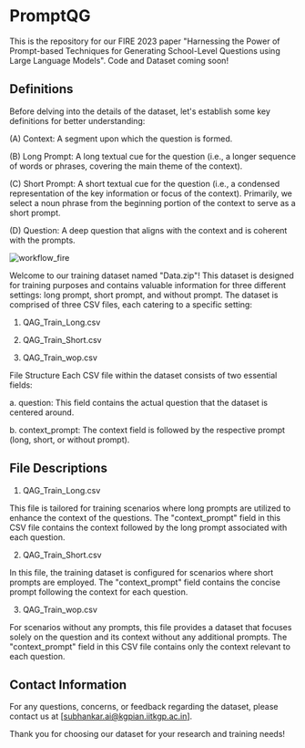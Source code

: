 # PromptQG
This is the repository for our FIRE 2023 paper "Harnessing the Power of Prompt-based Techniques for Generating School-Level Questions using Large Language Models". Code and Dataset coming soon!

## Definitions
Before delving into the details of the dataset, let's establish some key definitions for better understanding:

(A) Context: A segment upon which the question is formed.

(B) Long Prompt: A long textual cue for the question (i.e., a longer sequence of words or phrases, covering the main theme of the context).

(C) Short Prompt: A short textual cue for the question (i.e., a condensed representation of the key information or focus of the context). Primarily, we select a noun phrase from the beginning portion of the context to serve as a short prompt.

(D) Question: A deep question that aligns with the context and is coherent with the prompts.

![workflow_fire](https://github.com/my625/PromptQG/assets/149454879/b5636bf0-8508-4428-9427-bd2c2ece8864)

Welcome to our training dataset named "Data.zip"! This dataset is designed for training purposes and contains valuable information for three different settings: long prompt, short prompt, and without prompt. The dataset is comprised of three CSV files, each catering to a specific setting:

  1. QAG_Train_Long.csv
  
  2. QAG_Train_Short.csv
 
  3. QAG_Train_wop.csv

File Structure
Each CSV file within the dataset consists of two essential fields:

a. question: This field contains the actual question that the dataset is centered around.

b. context_prompt: The context field is followed by the respective prompt (long, short, or without prompt).

## File Descriptions

1. QAG_Train_Long.csv
   
This file is tailored for training scenarios where long prompts are utilized to enhance the context of the questions. The "context_prompt" field in this CSV file contains the context followed by the long prompt associated with each question.


2. QAG_Train_Short.csv
   
In this file, the training dataset is configured for scenarios where short prompts are employed. The "context_prompt" field contains the concise prompt following the context for each question.

3. QAG_Train_wop.csv
   
For scenarios without any prompts, this file provides a dataset that focuses solely on the question and its context without any additional prompts. The "context_prompt" field in this CSV file contains only the context relevant to each question.

## Contact Information
For any questions, concerns, or feedback regarding the dataset, please contact us at [subhankar.ai@kgpian.iitkgp.ac.in].

Thank you for choosing our dataset for your research and training needs!
